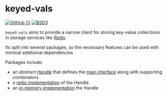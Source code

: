 # keyed-vals

[![GitHub CI](https://github.com/adetokunbo/keyed-vals/actions/workflows/ci.yml/badge.svg)](https://github.com/adetokunbo/keyed-vals/actions)
[![BSD3](https://img.shields.io/badge/license-BSD3-green.svg?dummy)](https://github.com/adetokunbo/keyed-vals/blob/master/LICENSE)

`keyed-vals` aims to provide a narrow client for storing key-value collections
in storage services like [Redis].

Its split into several packages, so the necessary features can be used with
minimal additional dependencies

Packages include:

- an abstract [Handle] that defines the [main interface] along with supporting combinators
- a [redis implementation] of the Handle
- an [in-memory implementation] the Handle


[hackage-deps-badge]:       <https://img.shields.io/hackage-deps/v/keyed-vals.svg>
[hackage-deps]:             <http://packdeps.haskellers.com/feed?needle=keyed-vals>
[hackage-badge]:            <https://img.shields.io/hackage/v/keyed-vals.svg>
[hackage]:                  <https://hackage.haskell.org/package/keyed-vals>
[Handle]:                   <https://jaspervdj.be/posts/2018-03-08-handle-pattern.html>
[Redis]:                    <https://redis.io>
[main interface]:           <https://hackage.haskell.org/package/keyed-vals-0.1.0.0/docs/KeyedVals-Handle.html>
[redis implementation]:     <https://hackage.haskell.org/package/keyed-vals-redis>
[in-memory implementation]: <https://hackage.haskell.org/package/keyed-vals-mem>
